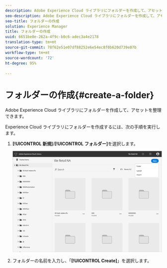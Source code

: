 ```yaml
---
description: Adobe Experience Cloud ライブラリにフォルダーを作成して、アセットを整理できます。
seo-description: Adobe Experience Cloud ライブラリにフォルダーを作成して、アセットを整理できます。
seo-title: フォルダーの作成
solution: Experience Manager
title: フォルダーの作成
uuid: 6651be0e-262a-4f9c-b0c6-adec3a4e2178
translation-type: tm+mt
source-git-commit: 78f62e51e07df88252e6e54ec8f0b620d739e07b
workflow-type: tm+mt
source-wordcount: '72'
ht-degree: 95%

---
```



# フォルダーの作成{#create-a-folder}

Adobe Experience Cloud ライブラリにフォルダーを作成して、アセットを整理できます。

Experience Cloud ライブラリにフォルダーを作成するには、次の手順を実行します。

1. **[!UICONTROL 新規]**/**[!UICONTROL フォルダー]**&#x200B;を選択します。

   ![](assets/library_new_folder_upload.png)

1. フォルダーの名前を入力し、「**[!UICONTROL Create]**」を選択します。

